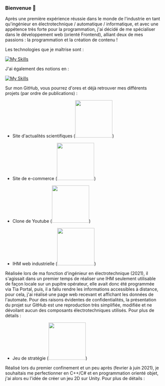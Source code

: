 ### Bienvenue 👋

Après une première expérience réussie dans le monde de l'industrie en tant qu'ingénieur en électrotechnique / automatique / informatique, et avec une appétence très forte pour la programmation, j'ai décidé de me spécialiser dans le développement web (orienté Frontend), alliant deux de mes passions : la programmation et la création de contenu !

Les technologies que je maîtrise sont : 

[![My Skills](https://skills.thijs.gg/icons?i=html,css,js,react,vue,cpp,unity)](https://skills.thijs.gg)

J'ai également des notions en : 

[![My Skills](https://skills.thijs.gg/icons?i=php,mysql,py)](https://skills.thijs.gg)

Sur mon GitHub, vous pourrez d'ores et déjà retrouver mes différents projets (par ordre de publications) : 

- <p>Site d'actualités scientifiques (<span><a href="https://skillicons.dev"><img width="120" src="https://skillicons.dev/icons?i=react,redux,materialui,vscode"/></a>)</span></p>


- <p>Site de e-commerce (<span><a href="https://skillicons.dev"><img width="120" src="https://skillicons.dev/icons?i=react,redux,materialui,vscode"/></a>)</span></p>


- <p>Clone de Youtube (<span><a href="https://skillicons.dev"><img width="120" src="https://skillicons.dev/icons?i=react,redux,materialui,vscode"/></a>)</span></p>


- <p>IHM web industrielle (<span><a href="https://skillicons.dev"><img width="120" src="https://skillicons.dev/icons?i=html,css,js,vscode"/></a>)</span></p>

Réalisée lors de ma fonction d'ingénieur en électrotechnique (2021), il s'agissait dans un premier temps de réaliser une IHM seulement utilisable de façon locale sur un pupitre opérateur, elle avait donc été programmée via Tia Portal, puis, il a fallu rendre les informations accessibles à distance, pour cela, j'ai réalisé une page web recevant et affichant les données de l'automate. Pour des raisons évidentes de confidentialités, la présentation du projet sur GitHub est une reproduction très simplifiée, modifiée et ne dévoilant aucun des composants électrotechniques utilisés. Pour plus de détails :  

- <p>Jeu de stratégie (<span><a href="https://skillicons.dev"><img width="120" src="https://skillicons.dev/icons?i=cpp,cs,visualstudio,unity"/></a>)</span></p>

Réalisé lors du premier confinement et un peu après (fevrier à juin 2021), je souhaitais me perfectionner en C++/C# et en programmation orienté objet, j'ai alors eu l'idée de créer un jeu 2D sur Unity. Pour plus de détails : 


